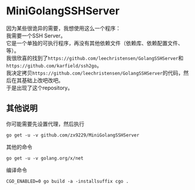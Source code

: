 # MiniGolangSSHServer  
因为某些很诡异的需要，我想使用这么一个程序：  
我需要一个SSH Server。  
它是一个单独的可执行程序，再没有其他依赖文件（依赖库、依赖配置文件、等）。  
我很欣喜的找到了`https://github.com/leechristensen/GolangSSHServer`和`https://github.com/karfield/ssh2go`。  
我决定拷贝`https://github.com/leechristensen/GolangSSHServer`的代码，然后在其基础上改吧改吧。  
于是出现了这个repository。  


## 其他说明
你可能需要先设置代理，然后执行
```
go get -u -v github.com/zx9229/MiniGolangSSHServer
```
其他的命令
```
go get -u -v golang.org/x/net
```
编译命令
```
CGO_ENABLED=0 go build -a -installsuffix cgo .
```
